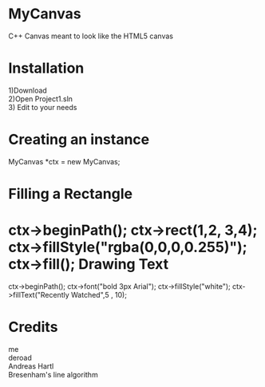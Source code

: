 MyCanvas
========

C++ Canvas meant to look like the HTML5 canvas

Installation
========
1)Download<br />
2)Open Project1.sln<br />
3) Edit to your needs<br />

Creating an instance
========
MyCanvas *ctx = new MyCanvas; 

Filling a Rectangle
========
ctx->beginPath();
			ctx->rect(1,2, 3,4);
			ctx->fillStyle("rgba(0,0,0,0.255)");
			ctx->fill();
Drawing Text
========

ctx->beginPath();
			ctx->font("bold 3px Arial"); 
			ctx->fillStyle("white");
			ctx->fillText("Recently Watched",5 , 10);  

Credits
========
me<br />
deroad<br />
Andreas Hartl<br />
Bresenham's line algorithm
